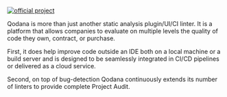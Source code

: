 [//]: # (title: About Qodana Linters)

[![official project](https://jb.gg/badges/official-flat-square.svg)](https://confluence.jetbrains.com/display/ALL/JetBrains+on+GitHub)

Qodana is more than just another static analysis plugin/UI/CI linter. It is a platform that allows companies to evaluate on multiple levels the quality of code they own, contract, or purchase.

First, it does help improve code outside an IDE both on a local machine or a build server and is designed to be seamlessly integrated in CI/CD pipelines or delivered as a cloud service.

Second, on top of bug-detection Qodana continuously extends its number of linters to provide complete Project Audit. 

<!--- provide Project Audit featuring such tools as Taint Analysis, License Audit, Clone Finder, and --Project Compliance.!--->